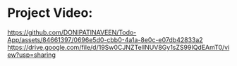 # Project Video:
https://github.com/DONIPATINAVEEN/Todo-App/assets/84661397/0696e5d0-cbb0-4a1a-8e0c-e07db42833a2
https://drive.google.com/file/d/19Sw0CJNZTeIINUV8Gy1sZS99IQdEAmT0/view?usp=sharing

